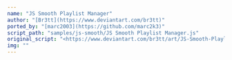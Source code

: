 ```yaml
---
name: "JS Smooth Playlist Manager"
author: "[Br3tt](https://www.deviantart.com/br3tt)"
ported_by: "[marc2003](https://github.com/marc2k3)"
script_path: "samples/js-smooth/JS Smooth Playlist Manager.js"
original_script: "<https://www.deviantart.com/br3tt/art/JS-Smooth-Playlist-Manager-571376332>"
img: ""
---
```

